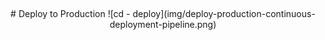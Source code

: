  <!-- .slide: data-background="#64217E" -->
<center>
# Deploy to Production
![cd - deploy](img/deploy-production-continuous-deployment-pipeline.png) <!-- .element: class="noborder" -->
